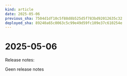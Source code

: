 ```yaml
---
kind: article
date: 2025-05-06
previous_sha: 7504d1df10c5f88d8b525d5f783bd92012635c32
deployed_sha: 89240a65c0063c5c99e49d59fc109e37c610254e
---
```


# 2025-05-06

Release notes:

Geen release notes
